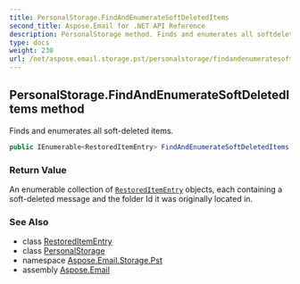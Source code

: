 ```yaml
---
title: PersonalStorage.FindAndEnumerateSoftDeletedItems
second_title: Aspose.Email for .NET API Reference
description: PersonalStorage method. Finds and enumerates all softdeleted items
type: docs
weight: 230
url: /net/aspose.email.storage.pst/personalstorage/findandenumeratesoftdeleteditems/
---
```

## PersonalStorage.FindAndEnumerateSoftDeletedItems method

Finds and enumerates all soft-deleted items.

```csharp
public IEnumerable<RestoredItemEntry> FindAndEnumerateSoftDeletedItems()
```

### Return Value

An enumerable collection of [`RestoredItemEntry`](../../restoreditementry/) objects, each containing a soft-deleted message and the folder Id it was originally located in.

### See Also

* class [RestoredItemEntry](../../restoreditementry/)
* class [PersonalStorage](../)
* namespace [Aspose.Email.Storage.Pst](../../personalstorage/)
* assembly [Aspose.Email](../../../)


